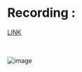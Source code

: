 <H1>Recording : </H1>

[LINK](https://www.youtube.com/watch?v=n6qHaJKGx-k)
            
<br><br>
![image](https://github.com/user-attachments/assets/f3a0718f-9c1b-459f-bdd4-3a6978942856)

